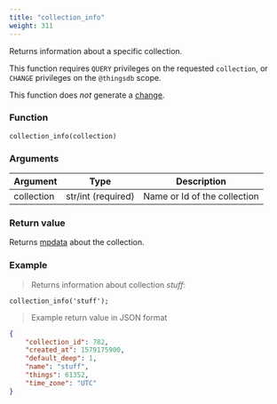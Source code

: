 ```yaml
---
title: "collection_info"
weight: 311
---
```


Returns information about a specific collection.

This function requires `QUERY` privileges on the requested `collection`, or `CHANGE`
privileges on the `@thingsdb` scope.

This function does *not* generate a [change](../../overview/changes).

### Function

`collection_info(collection)`

### Arguments

Argument | Type | Description
--------- | ----------- | -----------
collection | str/int (required) | Name or Id of the collection

### Return value

Returns [mpdata](../../data-types/mpdata) about the collection.

### Example

> Returns information about collection *stuff*:

```thingsdb,should_pass,@t
collection_info('stuff');
```

> Example return value in JSON format

```json
{
    "collection_id": 782,
    "created_at": 1579175900,
    "default_deep": 1,
    "name": "stuff",
    "things": 61352,
    "time_zone": "UTC"
}
```
